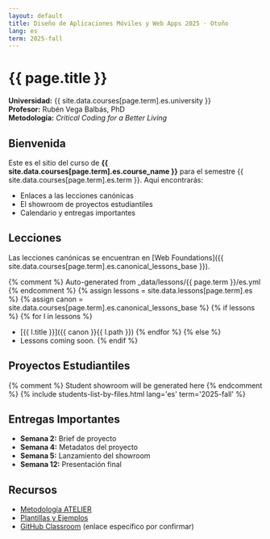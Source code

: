 ```yaml
---
layout: default
title: Diseño de Aplicaciones Móviles y Web Apps 2025 · Otoño
lang: es
term: 2025-fall
---
```


# {{ page.title }}

**Universidad:** {{ site.data.courses[page.term].es.university }}  
**Profesor:** Rubén Vega Balbás, PhD  
**Metodología:** _Critical Coding for a Better Living_

## Bienvenida

Este es el sitio del curso de **{{ site.data.courses[page.term].es.course_name }}** para el semestre {{ site.data.courses[page.term].es.term }}. Aquí encontrarás:

- Enlaces a las lecciones canónicas
- El showroom de proyectos estudiantiles
- Calendario y entregas importantes

## Lecciones

Las lecciones canónicas se encuentran en [Web Foundations]({{ site.data.courses[page.term].es.canonical_lessons_base }}).

{% comment %} Auto-generated from \_data/lessons/{{ page.term }}/es.yml {% endcomment %}
{% assign lessons = site.data.lessons[page.term].es %}
{% assign canon = site.data.courses[page.term].es.canonical_lessons_base %}
{% if lessons %}
{% for l in lessons %}

- [{{ l.title }}]({{ canon }}{{ l.path }})
  {% endfor %}
  {% else %}
- Lessons coming soon.
  {% endif %}

## Proyectos Estudiantiles

{% comment %} Student showroom will be generated here {% endcomment %}
{% include students-list-by-files.html lang='es' term='2025-fall' %}

## Entregas Importantes

- **Semana 2:** Brief de proyecto
- **Semana 4:** Metadatos del proyecto
- **Semana 5:** Lanzamiento del showroom
- **Semana 12:** Presentación final

## Recursos

- [Metodología ATELIER](https://ruvebal.github.io/web-atelier-udit/methodology/es/)
- [Plantillas y Ejemplos](https://github.com/ruvebal/web-atelier-udit)
- [GitHub Classroom](https://classroom.github.com/) (enlace específico por confirmar)
